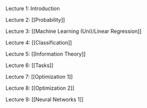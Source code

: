 Lecture 1: Introduction

Lecture 2:  [[Probability]]

Lecture 3: [[Machine Learning (Uni)/Linear Regression]]

Lecture 4: [[Classification]]

Lecture 5: [[Information Theory]]

Lecture 6: [[Tasks]]

Lecture 7: [[Optimization 1]]

Lecture 8: [[Optimization 2]]

Lecture 9: [[Neural Networks 1]]

